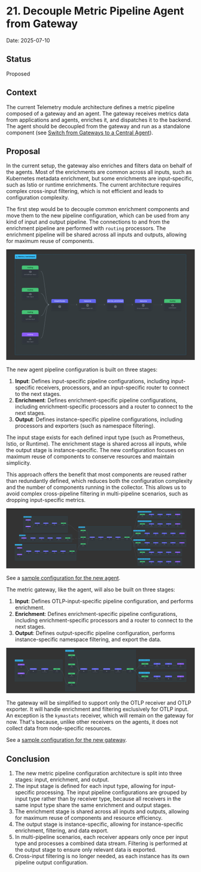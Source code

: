 # 21. Decouple Metric Pipeline Agent from Gateway

Date: 2025-07-10

## Status

Proposed

## Context

The current Telemetry module architecture defines a metric pipeline composed of a gateway and an agent. The gateway receives metrics data from applications and agents, enriches it, and dispatches it to the backend.
The agent should be decoupled from the gateway and run as a standalone component (see [Switch from Gateways to a Central Agent](019-switch-from-gateways-to-a-central-agent.md)).


## Proposal

In the current setup, the gateway also enriches and filters data on behalf of the agents. Most of the enrichments are common across all inputs, such as Kubernetes metadata enrichment, but some enrichments are input-specific, such as Istio or runtime enrichments. 
The current architecture requires complex cross-input filtering, which is not efficient and leads to configuration complexity.

The first step would be to decouple common enrichment components and move them to the new pipeline configuration, which can be used from any kind of input and output pipeline. The connections to and from the enrichment pipeline are performed with `routing` processors. The enrichment pipeline will be shared across all inputs and outputs, allowing for maximum reuse of components.

![enrichment](./../assets/metric-enrichment.png)

The new agent pipeline configuration is built on three stages:

1. **Input**: Defines input-specific pipeline configurations, including input-specific receivers, processors, and an input-specific router to connect to the next stages.
2. **Enrichment**: Defines enrichment-specific pipeline configurations, including enrichment-specific processors and a router to connect to the next stages.
3. **Output**: Defines instance-specific pipeline configurations, including processors and exporters (such as namespace filtering).

The input stage exists for each defined input type (such as Prometheus, Istio, or Runtime). The enrichment stage is shared across all inputs, while the output stage is instance-specific.
The new configuration focuses on maximum reuse of components to conserve resources and maintain simplicity.

This approach offers the benefit that most components are reused rather than redundantly defined, which reduces both the configuration complexity and the number of components running in the collector. This allows us to avoid complex cross-pipeline filtering in multi-pipeline scenarios, such as dropping input-specific metrics.

![config](./../assets/metric-agent-pipelines.png)

See a [sample configuration for the new agent](./../assets/sample-metric-agent-config.yaml).

The metric gateway, like the agent, will also be built on three stages:
1. **Input**: Defines OTLP-input-specific pipeline configuration, and performs enrichment.
2. **Enrichment**: Defines enrichment-specific pipeline configurations, including enrichment-specific processors and a router to connect to the next stages.
3. **Output**: Defines output-specific pipeline configuration, performs instance-specific namespace filtering, and export the data.

![gaetway](./../assets/metric-gateway-pipelines.png)

The gateway will be simplified to support only the OTLP receiver and OTLP exporter. It will handle enrichment and filtering exclusively for OTLP input. An exception is the `kymastats` receiver, which will remain on the gateway for now. That's because, unlike other receivers on the agents, it does not collect data from node-specific resources.

See a [sample configuration for the new gateway](./../assets/sample-metric-gateway-config.yaml).

## Conclusion

1. The new metric pipeline configuration architecture is split into three stages: input, enrichment, and output.
2. The input stage is defined for each input type, allowing for input-specific processing. The input pipeline configurations are grouped by input type rather than by receiver type, because all receivers in the same input type share the same enrichment and output stages.
3. The enrichment stage is shared across all inputs and outputs, allowing for maximum reuse of components and resource efficiency.
4. The output stage is instance-specific, allowing for instance-specific enrichment, filtering, and data export.
5. In multi-pipeline scenarios, each receiver appears only once per input type and processes a combined data stream. Filtering is performed at the output stage to ensure only relevant data is exported.
6. Cross-input filtering is no longer needed, as each instance has its own pipeline output configuration.


